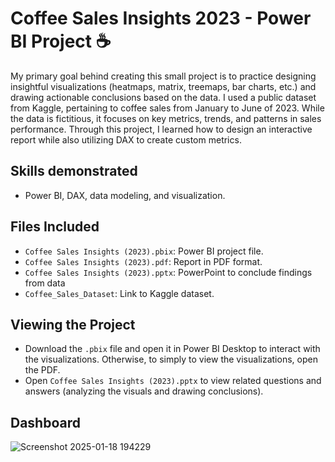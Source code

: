 # Coffee Sales Insights 2023 - Power BI Project ☕
My primary goal behind creating this small project is to practice designing insightful visualizations (heatmaps, matrix, treemaps, bar charts, etc.) and drawing actionable conclusions based on the data. I used a public dataset from Kaggle, pertaining to coffee sales from January to June of 2023. While the data is fictitious, it focuses on key metrics, trends, and patterns in sales performance. Through this project, I learned how to design an interactive report while also utilizing DAX to create custom metrics.

## Skills demonstrated
- Power BI, DAX, data modeling, and visualization.

## Files Included
- `Coffee Sales Insights (2023).pbix`: Power BI project file.
- `Coffee Sales Insights (2023).pdf`: Report in PDF format.
- `Coffee Sales Insights (2023).pptx`: PowerPoint to conclude findings from data
- `Coffee_Sales_Dataset`: Link to Kaggle dataset.

## Viewing the Project
- Download the `.pbix` file and open it in Power BI Desktop to interact with the visualizations. Otherwise, to simply to view the visualizations, open the PDF.
- Open `Coffee Sales Insights (2023).pptx` to view related questions and answers (analyzing the visuals and drawing conclusions).

## Dashboard
![Screenshot 2025-01-18 194229](https://github.com/user-attachments/assets/9353c16a-cd20-400e-9603-9d684d6b2e56)


